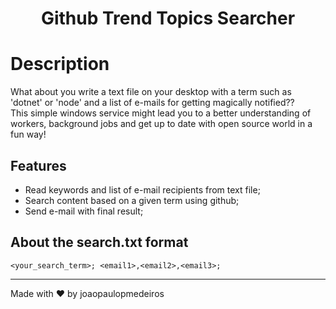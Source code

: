 <h1 align="center">Github Trend Topics Searcher</h1>

# Description
What about you write a text file on your desktop with a term such as 'dotnet' or 'node' and a list of e-mails for getting magically notified?? <br/>
This simple windows service might lead you to a better understanding of workers, background jobs and get up to date with open source world in a fun way!

## Features
- Read keywords and list of e-mail recipients from text file;
- Search content based on a given term using github;
- Send e-mail with final result;

## About the search.txt format
```
<your_search_term>; <email1>,<email2>,<email3>;
```

<hr>
Made with ❤️ by joaopaulopmedeiros
